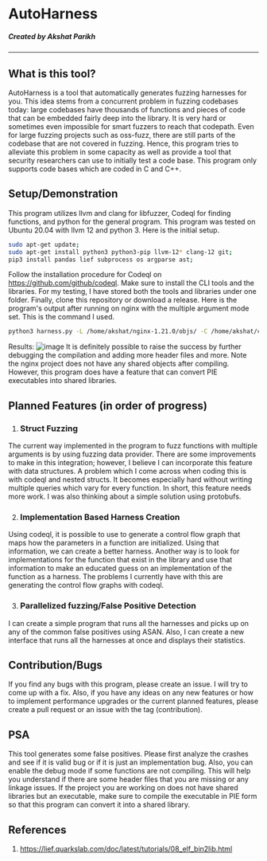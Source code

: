 # AutoHarness
##### Created by Akshat Parikh
***
## What is this tool?
AutoHarness is a tool that automatically generates fuzzing harnesses for you. This idea stems from a concurrent problem in fuzzing codebases today: large codebases have thousands of functions and pieces of code that can be embedded fairly deep into the library. It is very hard or sometimes even impossible for smart fuzzers to reach that codepath. 
Even for large fuzzing projects such as oss-fuzz, there are still parts of the codebase that are not covered in fuzzing. Hence, this program tries to alleviate this problem in some capacity as well as provide a tool that security researchers can use to initially test a code base. This program only supports code bases which are coded in C and C++. 
## Setup/Demonstration
This program utilizes llvm and clang for libfuzzer, Codeql for finding functions, and python for the general program. This program was tested on Ubuntu 20.04 with llvm 12 and python 3. Here is the initial setup.
```bash
sudo apt-get update;
sudo apt-get install python3 python3-pip llvm-12* clang-12 git;
pip3 install pandas lief subprocess os argparse ast;
```
Follow the installation procedure for Codeql on https://github.com/github/codeql.
Make sure to install the CLI tools and the libraries. For my testing, I have stored both the tools and libraries under one folder.
Finally, clone this repository or download a release.
Here is the program's output after running on nginx with the multiple argument mode set. 
This is the command I used. 
```bash
python3 harness.py -L /home/akshat/nginx-1.21.0/objs/ -C /home/akshat/codeql-h/ -M 1 -O /home/akshat/autoharness/ -D nginx -G 1 -Y 1 -F "-I /home/akshat/nginx-1.21.0/objs -I /home/akshat/nginx-1.21.0/src/core -I /home/akshat/nginx-1.21.0/src/event -I /home/akshat/nginx-1.21.0/src/http -I /home/akshat/nginx-1.21.0/src/mail -I /home/akshat/nginx-1.21.0/src/misc -I /home/akshat/nginx-1.21.0/src/os -I /home/akshat/nginx-1.21.0/src/stream -I /home/akshat/nginx-1.21.0/src/os/unix" -X ngx_config.h,ngx_core.h
```
Results:
![image](https://user-images.githubusercontent.com/68412398/125177087-f317e580-e18d-11eb-8497-02ac3dfc67f9.png)
It is definitely possible to raise the success by further debugging the compilation and adding more header files and more. Note the nginx project does not have any shared objects after compiling. However, this program does have a feature that can convert PIE executables into shared libraries. 
## Planned Features (in order of progress)
1. ### Struct Fuzzing
The current way implemented in the program to fuzz functions with multiple arguments is by using fuzzing data provider. There are some improvements to make in this integration; however, I believe I can incorporate this feature with data structures. A problem which I come across when coding this is with codeql and nested structs. It becomes especially hard without writing multiple queries which vary for every function. In short, this feature needs more work. I was also thinking about a simple solution using protobufs.

2. ### Implementation Based Harness Creation
Using codeql, it is possible to use to generate a control flow graph that maps how the parameters in a function are initialized. Using that information, we can create a better harness. Another way is to look for implementations for the function that exist in the library and use that information to make an educated guess on an implementation of the function as a harness. The problems I currently have with this are generating the control flow graphs with codeql.

3. ### Parallelized fuzzing/False Positive Detection
I can create a simple program that runs all the harnesses and picks up on any of the common false positives using ASAN. Also, I can create a new interface that runs all the harnesses at once and displays their statistics.
## Contribution/Bugs
If you find any bugs with this program, please create an issue. I will try to come up with a fix. Also, if you have any ideas on any new features or how to implement performance upgrades or the current planned features, please create a pull request or an issue with the tag (contribution).
## PSA
This tool generates some false positives. Please first analyze the crashes and see if it is valid bug or if it is just an implementation bug. Also, you can enable the debug mode if some functions are not compiling. This will help you understand if there are some header files that you are missing or any linkage issues. If the project you are working on does not have shared libraries but an executable, make sure to compile the executable in PIE form so that this program can convert it into a shared library.
## References
1. https://lief.quarkslab.com/doc/latest/tutorials/08_elf_bin2lib.html
